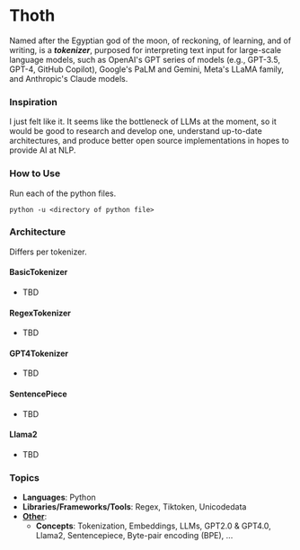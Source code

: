 # Thoth

Named after the Egyptian god of the moon, of reckoning, of learning, and of writing, is a **_tokenizer_**, purposed for interpreting text input for large-scale language models, such as OpenAI's GPT series of models (e.g., GPT-3.5, GPT-4, GitHub Copilot), Google's PaLM and Gemini, Meta's LLaMA family, and Anthropic's Claude models.

### Inspiration

I just felt like it. It seems like the bottleneck of LLMs at the moment, so it would be good to research and develop one, understand up-to-date architectures, and produce better open source implementations in hopes to provide AI at NLP.

### How to Use

Run each of the python files.

`python -u <directory of python file>`

### Architecture

Differs per tokenizer.

#### BasicTokenizer

- TBD

#### RegexTokenizer

- TBD

#### GPT4Tokenizer

- TBD

#### SentencePiece

- TBD

#### Llama2

- TBD

### Topics

- **Languages**: Python
- **Libraries/Frameworks/Tools**: Regex, Tiktoken, Unicodedata
- <ins>**Other**</ins>:
  - **Concepts**: Tokenization, Embeddings, LLMs, GPT2.0 & GPT4.0, Llama2, Sentencepiece, Byte-pair encoding (BPE), ...
